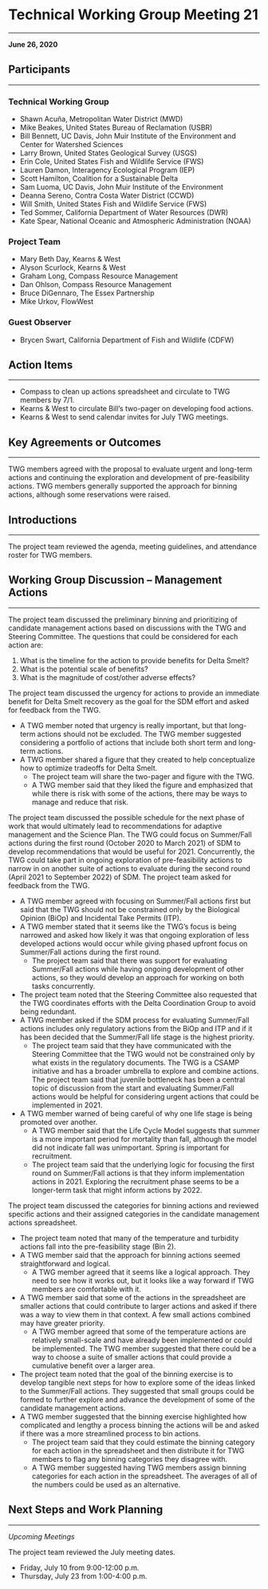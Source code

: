 # Technical Working Group Meeting 21
***
 
**June 26, 2020**
 
## Participants
***
 
### Technical Working Group
* Shawn Acuña, Metropolitan Water District (MWD)
* Mike Beakes, United States Bureau of Reclamation (USBR)
* Bill Bennett, UC Davis, John Muir Institute of the Environment and Center for Watershed Sciences
* Larry Brown, United States Geological Survey (USGS)
* Erin Cole, United States Fish and Wildlife Service (FWS)
* Lauren Damon, Interagency Ecological Program (IEP)
* Scott Hamilton, Coalition for a Sustainable Delta
* Sam Luoma, UC Davis, John Muir Institute of the Environment
* Deanna Sereno, Contra Costa Water District (CCWD)
* Will Smith, United States Fish and Wildlife Service (FWS)
* Ted Sommer, California Department of Water Resources (DWR)
* Kate Spear, National Oceanic and Atmospheric Administration (NOAA)

### Project Team
* Mary Beth Day, Kearns & West
* Alyson Scurlock, Kearns & West 
* Graham Long, Compass Resource Management
* Dan Ohlson, Compass Resource Management
* Bruce DiGennaro, The Essex Partnership
* Mike Urkov, FlowWest

### Guest Observer
* Brycen Swart, California Department of Fish and Wildlife (CDFW)

## Action Items
***
* Compass to clean up actions spreadsheet and circulate to TWG members by 7/1.
* Kearns & West to circulate Bill’s two-pager on developing food actions.
* Kearns & West to send calendar invites for July TWG meetings.

## Key Agreements or Outcomes
***
TWG members agreed with the proposal to evaluate urgent and long-term actions and continuing the exploration and development of pre-feasibility actions. TWG members generally supported the approach for binning actions, although some reservations were raised. 

## Introductions
***
The project team reviewed the agenda, meeting guidelines, and attendance roster for TWG members.

## Working Group Discussion – Management Actions
***
The project team discussed the preliminary binning and prioritizing of candidate management actions based on discussions with the TWG and Steering Committee. The questions that could be considered for each action are:

1. What is the timeline for the action to provide benefits for Delta Smelt?  
2. What is the potential scale of benefits? 
3. What is the magnitude of cost/other adverse effects? 

The project team discussed the urgency for actions to provide an immediate benefit for Delta Smelt recovery as the goal for the SDM effort and asked for feedback from the TWG.

* A TWG member noted that urgency is really important, but that long-term actions should not be excluded. The TWG member suggested considering a portfolio of actions that include both short term and long-term actions. 
* A TWG member shared a figure that they created to help conceptualize how to optimize tradeoffs for Delta Smelt. 
  + The project team will share the two-pager and figure with the TWG.
  + A TWG member said that they liked the figure and emphasized that while there is risk with some of the actions, there may be ways to manage and reduce that risk. 

The project team discussed the possible schedule for the next phase of work that would ultimately lead to recommendations for adaptive management and the Science Plan. The TWG could focus on Summer/Fall actions during the first round (October 2020 to March 2021) of SDM to develop recommendations that would be useful for 2021. Concurrently, the TWG could take part in ongoing exploration of pre-feasibility actions to narrow in on another suite of actions to evaluate during the second round (April 2021 to September 2022) of SDM. The project team asked for feedback from the TWG. 

* A TWG member agreed with focusing on Summer/Fall actions first but said that the TWG should not be constrained only by the Biological Opinion (BiOp) and Incidental Take Permits (ITP).
* A TWG member stated that it seems like the TWG’s focus is being narrowed and asked how likely it was that ongoing exploration of less developed actions would occur while giving phased upfront focus on Summer/Fall actions during the first round. 
  + The project team said that there was support for evaluating Summer/Fall actions while having ongoing development of other actions, so they would develop an approach for working on both tasks concurrently. 
* The project team noted that the Steering Committee also requested that the TWG coordinates efforts with the Delta Coordination Group to avoid being redundant. 
* A TWG member asked if the SDM process for evaluating Summer/Fall actions includes only regulatory actions from the BiOp and ITP and if it has been decided that the Summer/Fall life stage is the highest priority. 
  + The project team said that they have communicated with the Steering Committee that the TWG would not be constrained only by what exists in the regulatory documents. The TWG is a CSAMP initiative and has a broader umbrella to explore and combine actions. The project team said that juvenile bottleneck has been a central topic of discussion from the start and evaluating Summer/Fall actions would be helpful for considering urgent actions that could be implemented in 2021.
* A TWG member warned of being careful of why one life stage is being promoted over another. 
  + A TWG member said that the Life Cycle Model suggests that summer is a more important period for mortality than fall, although the model did not indicate fall was unimportant. Spring is important for recruitment. 
  + The project team said that the underlying logic for focusing the first round on Summer/Fall actions is that they inform implementation actions in 2021. Exploring the recruitment phase seems to be a longer-term task that might inform actions by 2022. 

The project team discussed the categories for binning actions and reviewed specific actions and their assigned categories in the candidate management actions spreadsheet. 

* The project team noted that many of the temperature and turbidity actions fall into the pre-feasibility stage (Bin 2).  
* A TWG member said that the approach for binning actions seemed straightforward and logical.
  + A TWG member agreed that it seems like a logical approach. They need to see how it works out, but it looks like a way forward if TWG members are comfortable with it.   
* A TWG member said that some of the actions in the spreadsheet are smaller actions that could contribute to larger actions and asked if there was a way to view them in that context. A few small actions combined may have greater priority.  
  + A TWG member agreed that some of the temperature actions are relatively small-scale and have already been implemented or could be implemented. The TWG member suggested that there could be a way to choose a suite of smaller actions that could provide a cumulative benefit over a larger area. 
* The project team noted that the goal of the binning exercise is to develop tangible next steps for how to explore some of the ideas linked to the Summer/Fall actions. They suggested that small groups could be formed to further explore and advance the development of some of the candidate management actions. 
* A TWG member suggested that the binning exercise highlighted how complicated and lengthy a process binning the actions will be and asked if there was a more streamlined process to bin actions.
  + The project team said that they could estimate the binning category for each action in the spreadsheet and then distribute it for TWG members to flag any binning categories they disagree with. 
  + A TWG member suggested having TWG members assign binning categories for each action in the spreadsheet. The averages of all of the numbers could be used as an alternative.

## Next Steps and Work Planning
***

*Upcoming Meetings*

The project team reviewed the July meeting dates.  
* Friday, July 10 from 9:00-12:00 p.m.
* Thursday, July 23 from 1:00-4:00 p.m.
 